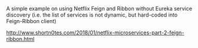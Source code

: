 A simple example on using Netflix Feign and Ribbon without Eureka service discovery (i.e. the list of services is not dynamic, but hard-coded into Feign-Ribbon client)

http://www.shortn0tes.com/2018/01/netflix-microservices-part-2-feign-ribbon.html